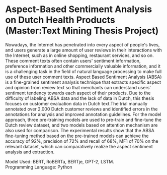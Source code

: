 
Aspect-Based Sentiment Analysis on Dutch Health Products (Master:Text Mining Thesis Project)
=========
  Nowadays, the Internet has penetrated into every aspect of people's lives, and users generate a large amount of user reviews in their interactions with the Internet, such as in online shopping, restaurant services, and so on. These comment texts often contain users' sentiment information, preference information and other commercially valuable information, and it is a challenging task in the field of natural language processing to make full use of these user comment texts. Aspect Based Sentiment Analysis (ABSA) is a fine-grained sentiment analysis technique that extracts specific aspect and opinion from review text so that merchants can understand users' sentiment tendency towards each aspect of their products. Due to the difficulty of labeling ABSA data and the lack of data in Dutch, this thesis focuses on customer evaluation data in Dutch text.The trial manually annotated over 2,000 Dutch customer reviews and identified errors in the annotations for analysis and improved annotation guidelines. For the model approach, three pre-training models are used to pre-train and fine-tune the Dutch review dataset, and two models based on attention mechanism are also used for comparison. The experimental results show that the ABSA fine-tuning method based on the pre-trained models can achieve the accuracy of 92\%, precision of 72\% and recall of 68\%, MF1 of 70\% on the relevant dataset, which can comparatively realize the aspect sentiment analysis and extraction.

Model Used: BERT, RoBERTa, BERTje, GPT-2, LSTM. <br>
Programming Language: Python
